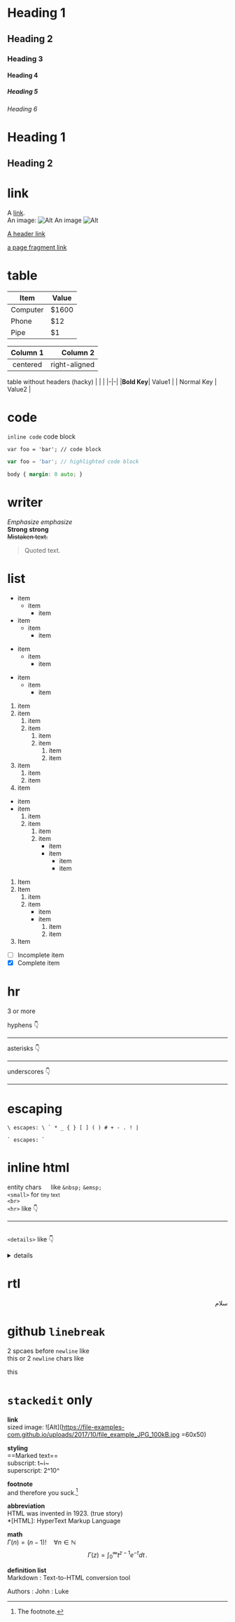 # Heading 1

## Heading 2

### Heading 3

#### Heading 4

##### Heading 5

###### Heading 6

Heading 1
=========

Heading 2
---------

# link
A [link](http://example.com).  
An image: ![Alt](https://file-examples-com.github.io/uploads/2017/10/file_example_JPG_100kB.jpg)
An image ![Alt](/img/foo.png "title")

[A header link](#Foo)

<a name="abcd"></a>
[a page fragment link](#abcd)

# table
Item     | Value
-------- | -----
Computer | $1600
Phone    | $12
Pipe     | $1

| Column 1 | Column 2      |
|:--------:| -------------:|
| centered | right-aligned |

table without headers (hacky)
| | |
|-|-|
|**Bold Key**| Value1 |
| Normal Key | Value2 |

# code
`inline code`
code block
```
var foo = 'bar'; // code block
```
```javascript
var foo = 'bar'; // highlighted code block
```
```css
body { margin: 0 auto; }
```

# writer
*Emphasize* _emphasize_  
**Strong** __strong__  
~~Mistaken text.~~  
> Quoted text.  

# list
- item
  * item
    + item
- item
  - item
    - item
* item
  * item
    * item
+ item
  + item
    + item

1. item
2. item
	1. item
	2. item
		1. item
		2. item
			1. item
			2. item
3. item
	1. item
	2. item
4. item

- item
- item
	1. item
	2. item
		1. item
		2. item
			- item
			- item
				+ item
				+ item

1. Item
2. Item
	1. item
	2. item
		- item
		- item
			1. item
			2. item
3. Item

- [ ] Incomplete item
- [x] Complete item

# hr
3 or more

hyphens 👇

---

asterisks 👇
***

underscores 👇
___

# escaping
```
\ escapes: \ ` * _ { } [ ] ( ) # + - . ! |

` escapes: `
```

# inline html
entity chars &emsp;  like `&nbsp;` `&emsp;`  
`<small>` for <small>tiny text</small>  
`<br>`  
`<hr>` like 👇 <hr>  
`<details>` like 👇  
<details>
	<summary>details</summary>
	<p>this is my detail</p>
</details>

# rtl
<div dir="rtl">
سلام
</div>

# github `linebreak`
2 spcaes before `newline` like  
this or 2 `newline` chars like

this

# `stackedit` only
**link**  
sized image: ![Alt](https://file-examples-com.github.io/uploads/2017/10/file_example_JPG_100kB.jpg =60x50)

**styling**  
==Marked text==  
subscript:  t~i~  
superscript: 2^10^

**footnote**  
and therefore you suck.[^1]  
[^1]: The footnote.

**abbreviation**  
HTML was invented in 1923. (true story)  
*[HTML]: HyperText Markup Language

**math**  
$\Gamma(n) = (n-1)!\quad\forall n\in\mathbb N$  
$$
\Gamma(z) = \int_0^\infty t^{z-1}e^{-t}dt\,.
$$

**definition list**  
Markdown
:  Text-to-HTML conversion tool

Authors
:  John
:  Luke